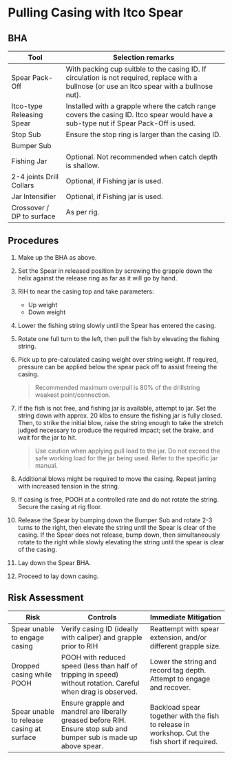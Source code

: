 # Pulling Casing with Itco Spear

## BHA

| Tool | Selection remarks |
| --- | --- |
| Spear Pack-Off | With packing cup suitble to the casing ID. If circulation is not required, replace with a bullnose (or use an Itco spear with a bullnose nut). |
| Itco-type Releasing Spear | Installed with a grapple where the catch range covers the casing ID. Itco spear would have a sub-type nut if Spear Pack-Off is used. |
| Stop Sub | Ensure the stop ring is larger than the casing ID. |
| Bumper Sub | |
| Fishing Jar | Optional. Not recommended when catch depth is shallow. |
| 2-4 joints Drill Collars | Optional, if Fishing jar is used. |
| Jar Intensifier | Optional, if Fishing jar is used. |
| Crossover / DP to surface | As per rig. |

## Procedures
1. Make up the BHA as above.
2. Set the Spear in released position by screwing the grapple down the helix against the release ring as far as it will go by hand.
3. RIH to near the casing top and take parameters:
   * Up weight
   * Down weight
5. Lower the fishing string slowly until the Spear has entered the casing.
6. Rotate one full turn to the left, then pull the fish by elevating the fishing string.
7. Pick up to pre-calculated casing weight over string weight. If required, pressure can be applied below the spear pack off to assist freeing the casing.
   
   >Recommended maximum overpull is 80% of the drillstring weakest point/connection.
   
9. If the fish is not free, and fishing jar is available, attempt to jar. Set the string down with approx. 20 klbs to ensure the fishing jar is fully closed. Then, to strike the initial blow, raise the string enough to take the stretch judged necessary to produce the required impact; set the brake, and wait for the jar to hit.
    
   >Use caution when applying pull load to the jar. Do not exceed the safe working load for the jar being used. Refer to the specific jar manual.
   
11. Additional blows might be required to move the casing. Repeat jarring with increased tension in the string.
12. If casing is free, POOH at a controlled rate and do not rotate the string. Secure the casing at rig floor.
13.	Release the Spear by bumping down the Bumper Sub and rotate 2-3 turns to the right, then elevate the string until the Spear is clear of the casing. If the Spear does not release, bump down, then simultaneously rotate to the right while slowly elevating the string until the spear is clear of the casing.
14.	Lay down the Spear BHA. 
15.	Proceed to lay down casing.

## Risk Assessment

| Risk | Controls | Immediate Mitigation |
| --- | --- | --- |
| Spear unable to engage casing | Verify casing ID (ideally with caliper) and grapple prior to RIH | Reattempt with spear extension, and/or different grapple size. |
| Dropped casing while POOH | POOH with reduced speed (less than half of tripping in speed) without rotation. Careful when drag is observed. | Lower the string and record tag depth. Attempt to engage and recover. |
| Spear unable to release casing at surface | Ensure grapple and mandrel are liberally greased before RIH. Ensure stop sub and bumper sub is made up above spear. | Backload spear together with the fish to release in workshop. Cut the fish short if required. |
